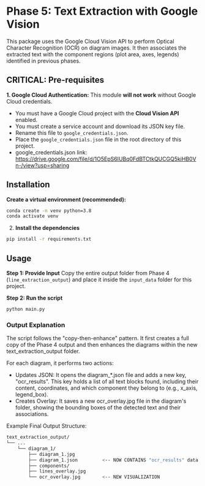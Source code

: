 # Phase 5: Text Extraction with Google Vision

This package uses the Google Cloud Vision API to perform Optical Character Recognition (OCR) on diagram images. It then associates the extracted text with the component regions (plot area, axes, legends) identified in previous phases.

## CRITICAL: Pre-requisites

**1. Google Cloud Authentication:**
This module **will not work** without Google Cloud credentials.
-   You must have a Google Cloud project with the **Cloud Vision API** enabled.
-   You must create a service account and download its JSON key file.
-   Rename this file to `google_credentials.json`.
-   Place the `google_credentials.json` file in the root directory of this project.
- google_credentials.json link: https://drive.google.com/file/d/1O5EpS6IUBq0FdBTCtkQUCGQ5kiHB0Vn-/view?usp=sharing

## Installation

**Create a virtual environment (recommended):**

```bash
conda create -n venv python=3.8
conda activate venv
```

2.  **Install the dependencies**
```bash
pip install -r requirements.txt
```


## Usage

**Step 1: Provide Input**
Copy the entire output folder from Phase 4 (`line_extraction_output`) and place it inside the `input_data` folder for this project.

**Step 2: Run the script**
```bash
python main.py
```
### Output Explanation
The script follows the "copy-then-enhance" pattern. It first creates a full copy of the Phase 4 output and then enhances the diagrams within the new text_extraction_output folder.

For each diagram, it performs two actions:
- Updates JSON: It opens the diagram_*.json file and adds a new key, "ocr_results". This key holds a list of all text blocks found, including their content, coordinates, and which component they belong to (e.g., x_axis, legend_box).
- Creates Overlay: It saves a new ocr_overlay.jpg file in the diagram's folder, showing the bounding boxes of the detected text and their associations.

Example Final Output Structure:
```bash
text_extraction_output/
└── ...
    └── diagram_1/
        ├── diagram_1.jpg
        ├── diagram_1.json         <-- NOW CONTAINS "ocr_results" data
        ├── components/
        ├── lines_overlay.jpg
        └── ocr_overlay.jpg        <-- NEW VISUALIZATION
```